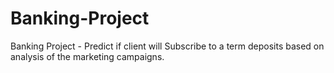 # Banking-Project
Banking Project - Predict if client will Subscribe to a term deposits based on analysis of the marketing campaigns. 
